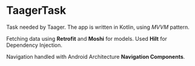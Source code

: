 # TaagerTask

Task needed by Taager.
The app is written in Kotlin, using *MVVM* pattern.

Fetching data using <b>Retrofit</b> and <b>Moshi</b> for models.
Used <b>Hilt</b> for Dependency Injection.

Navigation handled with Android Architecture <b>Navigation Components</b>.
